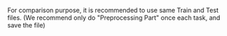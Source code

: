 For comparison purpose, it is recommended to use same Train and Test files.
(We recommend only do "Preprocessing Part" once each task, and save the file) 
